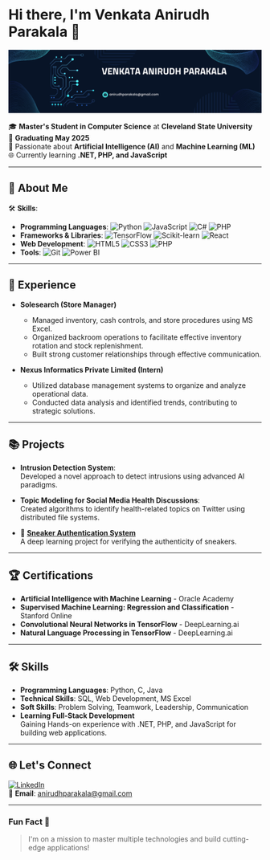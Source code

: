 # Hi there, I'm Venkata Anirudh Parakala 👋

![Profile Banner](./banner.png)

🎓 **Master's Student in Computer Science** at **Cleveland State University**  
🎯 **Graduating May 2025**  
🤖 Passionate about **Artificial Intelligence (AI)** and **Machine Learning (ML)**  
🌐 Currently learning **.NET, PHP, and JavaScript**  

---

## 🚀 About Me
🛠 **Skills**:
- **Programming Languages**: ![Python](https://img.shields.io/badge/-Python-3776AB?style=flat-square&logo=python&logoColor=white) ![JavaScript](https://img.shields.io/badge/-JavaScript-F7DF1E?style=flat-square&logo=javascript&logoColor=black) ![C#](https://img.shields.io/badge/-C%23-239120?style=flat-square&logo=c-sharp&logoColor=white) ![PHP](https://img.shields.io/badge/-PHP-777BB4?style=flat-square&logo=php&logoColor=white)
- **Frameworks & Libraries**: ![TensorFlow](https://img.shields.io/badge/-TensorFlow-FF6F00?style=flat-square&logo=tensorflow&logoColor=white) ![Scikit-learn](https://img.shields.io/badge/-Scikit--Learn-F7931E?style=flat-square&logo=scikit-learn&logoColor=white) ![React](https://img.shields.io/badge/-React-61DAFB?style=flat-square&logo=react&logoColor=black)
- **Web Development**: ![HTML5](https://img.shields.io/badge/-HTML5-E34F26?style=flat-square&logo=html5&logoColor=white) ![CSS3](https://img.shields.io/badge/-CSS3-1572B6?style=flat-square&logo=css3) ![PHP](https://img.shields.io/badge/-PHP-777BB4?style=flat-square&logo=php)
- **Tools**: ![Git](https://img.shields.io/badge/-Git-F05032?style=flat-square&logo=git&logoColor=white)  ![Power BI](https://img.shields.io/badge/-Power%20BI-F2C811?style=flat-square&logo=powerbi)

---

## 💼 Experience
- **Solesearch (Store Manager)**  
  - Managed inventory, cash controls, and store procedures using MS Excel.
  - Organized backroom operations to facilitate effective inventory rotation and stock replenishment.
  - Built strong customer relationships through effective communication.

- **Nexus Informatics Private Limited (Intern)**  
  - Utilized database management systems to organize and analyze operational data.
  - Conducted data analysis and identified trends, contributing to strategic solutions.

---

## 📚 Projects
- **Intrusion Detection System**:  
  Developed a novel approach to detect intrusions using advanced AI paradigms.
  
- **Topic Modeling for Social Media Health Discussions**:  
  Created algorithms to identify health-related topics on Twitter using distributed file systems.
  
- 👟 **[Sneaker Authentication System](https://github.com/anirudhparakala/Sneaker-Authentication)**  
  A deep learning project for verifying the authenticity of sneakers.

---

## 🏆 Certifications
- **Artificial Intelligence with Machine Learning** - Oracle Academy  
- **Supervised Machine Learning: Regression and Classification** - Stanford Online  
- **Convolutional Neural Networks in TensorFlow** - DeepLearning.ai  
- **Natural Language Processing in TensorFlow** - DeepLearning.ai  

---

## 🛠 Skills
- **Programming Languages**: Python, C, Java
- **Technical Skills**: SQL, Web Development, MS Excel  
- **Soft Skills**: Problem Solving, Teamwork, Leadership, Communication  
- **Learning Full-Stack Development**  
  Gaining Hands-on experience with .NET, PHP, and JavaScript for building web applications.
---

## 🌐 Let's Connect
[![LinkedIn](https://img.shields.io/badge/-LinkedIn-0077B5?style=flat-square&logo=linkedin&logoColor=white)](https://www.linkedin.com/in/anirudh-parakala)  
📧 **Email**: [anirudhparakala@gmail.com](mailto:anirudhparakala@gmail.com)  

---

### Fun Fact 🧐  
> I'm on a mission to master multiple technologies and build cutting-edge applications!
